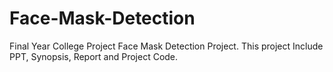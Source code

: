 # Face-Mask-Detection
Final Year College Project Face Mask Detection Project. This project Include PPT, Synopsis, Report and Project Code. 
